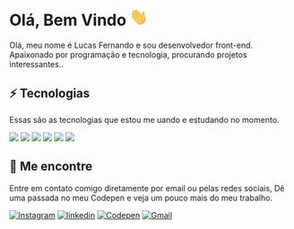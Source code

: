 # Olá, Bem Vindo <img src="./11.gif" width="32px" height="32px" />

Olá, meu nome é Lucas Fernando e sou desenvolvedor front-end. Apaixonado por programação e tecnologia, procurando projetos interessantes..

## ⚡ Tecnologias
  
  Essas são as tecnologias que estou me uando e estudando no momento.

<a href="/"><img src="https://img.shields.io/badge/HTML5-E34F26?style=for-the-badge&logo=html5&logoColor=white" /></a>
<a href="/"><img src="https://img.shields.io/badge/CSS3-1572B6?style=for-the-badge&logo=css3&logoColor=white" /></a>
<a href="/"><img src="https://img.shields.io/badge/JavaScript-323330?style=for-the-badge&logo=javascript&logoColor=F7DF1E" /></a>
<a href="/"><img src="https://img.shields.io/badge/TypeScript-007ACC?style=for-the-badge&logo=typescript&logoColor=white" /></a>
<a href="/"><img src="https://img.shields.io/badge/next.js-000000?style=for-the-badge&logo=nextdotjs&logoColor=white" /></a>
<a href="/"><img src="https://img.shields.io/badge/React-20232A?style=for-the-badge&logo=react&logoColor=61DAFB" /></a>




## 📍 Me encontre

  Entre em contato comigo diretamente por email ou pelas redes sociais, Dê uma passada no meu Codepen e veja um pouco mais do meu trabalho.

<a href="https://www.instagram.com/lucasfernando.dev/" target="_blank" /><img src="https://img.shields.io/badge/Instagram-E4405F?style=for-the-badge&logo=instagram&logoColor=white" alt="Instagram"/></a>
<a href="https://www.linkedin.com/in/frontlucasfernandodev/" target="_blank" /><img src="https://img.shields.io/badge/LinkedIn-0077B5?style=for-the-badge&logo=linkedin&logoColor=white" alt="linkedin"/></a>
<a href="https://codepen.io/lucasfernandodev" target="_blank" /><img src="https://img.shields.io/badge/Codepen-000000?style=for-the-badge&logo=codepen&logoColor=white" alt="Codepen"/></a>
<a href="mailto:lucasfernando.dev@gmail.com" target="_blank" /><img src="https://img.shields.io/badge/Gmail-D14836?style=for-the-badge&logo=gmail&logoColor=white" alt="Gmail"/></a>


